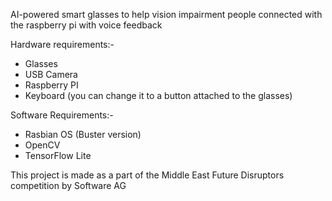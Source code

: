 AI-powered smart glasses to help vision impairment people connected with the raspberry pi with voice feedback

Hardware requirements:-

- Glasses
- USB Camera
- Raspberry PI
- Keyboard (you can change it to a button attached to the glasses)

Software Requirements:-

- Rasbian OS (Buster version)
- OpenCV
- TensorFlow Lite

This project is made as a part of the Middle East Future Disruptors competition by Software AG

